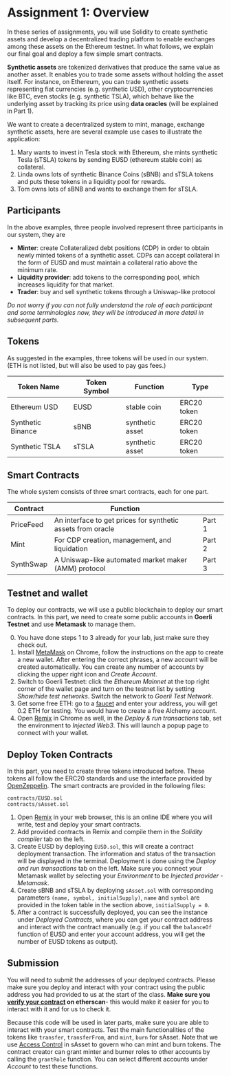 # Assignment 1: Overview
In these series of assignments, you will use Solidity to create synthetic assets and develop a decentralized trading platform to enable exchanges among these assets on the Ethereum testnet. In what follows, we explain our final goal and deploy a few simple smart contracts.

**Synthetic assets** are tokenized derivatives that produce the same value as another asset. It enables you to trade some assets without holding the asset itself. For instance, on Ethereum, you can trade synthetic assets representing fiat currencies (e.g. synthetic USD), other cryptocurrencies like BTC, even stocks (e.g. synthetic TSLA), which behave like the underlying asset by tracking its price using **data oracles** (will be explained in Part 1). 

We want to create a decentralized system to mint, manage, exchange synthetic assets, here are several example use cases to illustrate the application:

1. Mary wants to invest in Tesla stock with Ethereum, she mints synthetic Tesla (sTSLA) tokens by sending EUSD (ethereum stable coin) as collateral.
2. Linda owns lots of synthetic Binance Coins (sBNB) and sTSLA tokens and puts these tokens in a liquidity pool for rewards.
3. Tom owns lots of sBNB and wants to exchange them for sTSLA.


## Participants

In the above examples, three people involved represent three participants in our system, they are

* **Minter**: create Collateralized debt positions (CDP) in order to obtain newly minted tokens of a synthetic asset. CDPs can accept collateral in the form of EUSD and must maintain a collateral ratio above the minimum rate.
* **Liquidity provider**: add tokens to the corresponding pool, which increases liquidity for that market. 
* **Trader**: buy and sell synthetic tokens through a Uniswap-like protocol

*Do not worry if you can not fully understand the role of each participant and some terminologies now, they will be introduced in more detail in subsequent parts.* 

## Tokens

As suggested in the examples, three tokens will be used in our system. (ETH is not listed, but will also be used to pay gas fees.)

| Token Name | Token Symbol | Function | Type |
| -------- | -------- | -------- | -------- |
|Ethereum USD| EUSD | stable coin | ERC20 token|
|Synthetic Binance| sBNB | synthetic asset | ERC20 token|
|Synthetic TSLA| sTSLA| synthetic asset | ERC20 token|

## Smart Contracts

The whole system consists of three smart contracts, each for one part.

| Contract | Function |  |
| -------- | -------- |-------- |
| PriceFeed     | An interface to get prices for synthetic assets from oracle     | Part 1|
|Mint | For CDP creation, management, and liquidation |Part 2|
|SynthSwap | A Uniswap-like automated market maker (AMM) protocol |Part 3

## Testnet and wallet
To deploy our contracts, we will use a public blockchain to deploy our smart contracts. In this part, we need to create some public accounts in **Goerli Testnet** and use **Metamask** to manage them.

0. You have done steps 1 to 3 already for your lab, just make sure they check out.
1. Install [MetaMask](https://chrome.google.com/webstore/detail/metamask/nkbihfbeogaeaoehlefnkodbefgpgknn) on Chrome, follow the instructions on the app to create a new wallet. After entering the correct phrases, a new account will be created automatically. You can create any number of accounts by clicking the upper right icon and *Create Account*.
2. Switch to Goerli Testnet: click the *Ethereum Mainnet* at the top right corner of the wallet page and turn on the testnet list by setting *Show/hide test networks*. Switch the network to *Goerli Test Network*.
3. Get some free ETH: go to a [faucet](https://goerlifaucet.com/) and enter your address, you will get 0.2 ETH for testing. You would have to create a free Alchemy account.
4. Open [Remix](https://remix.ethereum.org/) in Chrome as well, in the *Deploy & run transactions* tab, set the environment to *Injected Web3*. This will launch a popup page to connect with your wallet.



## Deploy Token Contracts
In this part, you need to create three tokens introduced before. These tokens all follow the ERC20 standards and use the interface provided by [OpenZeppelin](https://docs.openzeppelin.com/contracts/4.x/erc20). The smart contracts are provided in the following files:
```
contracts/EUSD.sol
contracts/sAsset.sol
```
1. Open [Remix](https://remix.ethereum.org/) in your web browser, this is an online IDE where you will write, test and deploy your smart contracts.
2. Add provided contracts in Remix and compile them in the *Solidity compiler* tab on the left. 
3. Create EUSD by deploying `EUSD.sol`, this will create a contract deployment transaction. The information and status of the transaction will be displayed in the terminal. Deployment is done using the *Deploy and run transactions* tab on the left. Make sure you connect your Metamask wallet by selecting your *Environment* to be *Injected provider - Metamask*.
4. Create sBNB and sTSLA by deploying `sAsset.sol` with corresponding parameters ``(name, symbol, initialSupply)``, `name` and `symbol` are provided in the token table in the section above, `initialSupply = 0`.
5. After a contract is successfully deployed, you can see the instance under *Deployed Contracts*, where you can get your contract address and interact with the contract manually (e.g. if you call the `balanceOf` function of EUSD and enter your account address, you will get the number of EUSD tokens as output). 

## Submission
You will need to submit the addresses of your deployed contracts. Please make sure you deploy and interact with your contract using the public address you had provided to us at the start of the class. **Make sure you [verify your contract](https://goerli.etherscan.io/verifyContract) on etherscan**- this would make it easier for you to interact with it and for us to check it.

Because this code will be used in later parts, make sure you are able to interact with your smart contracts. Test the main functionalities of the tokens like `transfer`, `transferFrom`, and `mint`, `burn` for sAsset. Note that we use [Access Control](https://docs.openzeppelin.com/contracts/4.x/access-control) in sAsset to govern who can mint and burn tokens. The contract creator can grant minter and burner roles to other accounts by calling the `grantRole` function. You can select different accounts under *Account* to test these functions.


 
